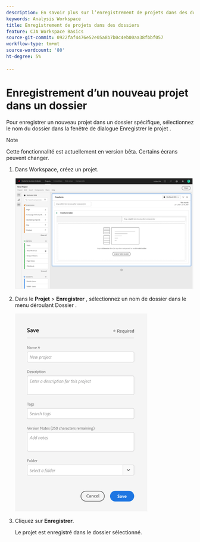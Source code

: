 ```yaml
---
description: En savoir plus sur l’enregistrement de projets dans des dossiers dans Workspace
keywords: Analysis Workspace
title: Enregistrement de projets dans des dossiers
feature: CJA Workspace Basics
source-git-commit: 0922faf4476e52e05a8b7b0c4eb00aa38fbbf057
workflow-type: tm+mt
source-wordcount: '80'
ht-degree: 5%

---
```



# Enregistrement d’un nouveau projet dans un dossier

Pour enregistrer un nouveau projet dans un dossier spécifique, sélectionnez le nom du dossier dans la fenêtre de dialogue Enregistrer le projet .

>[!NOTE]
>
>Cette fonctionnalité est actuellement en version bêta. Certains écrans peuvent changer.

1. Dans Workspace, créez un projet.

   ![](/help/analysis-workspace/build-workspace-project/assets/save-to-folder1.png)

1. Dans le **Projet** > **Enregistrer** , sélectionnez un nom de dossier dans le menu déroulant Dossier .

   ![](/help/analysis-workspace/build-workspace-project/assets/save-to-folder2.png)

1. Cliquez sur **Enregistrer**.

   Le projet est enregistré dans le dossier sélectionné.
